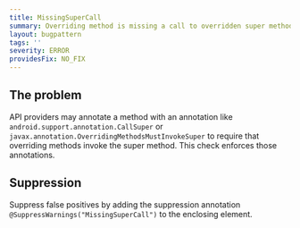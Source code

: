 ```yaml
---
title: MissingSuperCall
summary: Overriding method is missing a call to overridden super method
layout: bugpattern
tags: ''
severity: ERROR
providesFix: NO_FIX
---
```


<!--
*** AUTO-GENERATED, DO NOT MODIFY ***
To make changes, edit the @BugPattern annotation or the explanation in docs/bugpattern.
-->

## The problem
API providers may annotate a method with an annotation like `android.support.annotation.CallSuper` or `javax.annotation.OverridingMethodsMustInvokeSuper` to require that overriding  methods invoke the super method.  This check enforces those annotations.

## Suppression
Suppress false positives by adding the suppression annotation `@SuppressWarnings("MissingSuperCall")` to the enclosing element.
